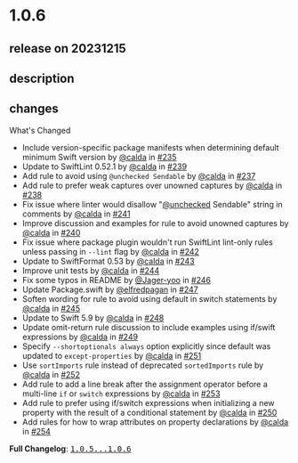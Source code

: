 # 1.0.6

## release on 20231215

## description

## changes

What's Changed

* Include version-specific package manifests when determining default minimum Swift version by <a class="user-mention notranslate" data-hovercard-type="user" data-hovercard-url="/users/calda/hovercard" data-octo-click="hovercard-link-click" data-octo-dimensions="link_type:self" href="https://github.com/calda">@calda</a> in <a class="issue-link js-issue-link" data-error-text="Failed to load title" data-id="1882844892" data-permission-text="Title is private" data-url="https://github.com/airbnb/swift/issues/235" data-hovercard-type="pull_request" data-hovercard-url="/airbnb/swift/pull/235/hovercard" href="https://github.com/airbnb/swift/pull/235">#235</a>
* Update to SwiftLint 0.52.1 by <a class="user-mention notranslate" data-hovercard-type="user" data-hovercard-url="/users/calda/hovercard" data-octo-click="hovercard-link-click" data-octo-dimensions="link_type:self" href="https://github.com/calda">@calda</a> in <a class="issue-link js-issue-link" data-error-text="Failed to load title" data-id="1886379285" data-permission-text="Title is private" data-url="https://github.com/airbnb/swift/issues/239" data-hovercard-type="pull_request" data-hovercard-url="/airbnb/swift/pull/239/hovercard" href="https://github.com/airbnb/swift/pull/239">#239</a>
* Add rule to avoid using <code>@unchecked Sendable</code> by <a class="user-mention notranslate" data-hovercard-type="user" data-hovercard-url="/users/calda/hovercard" data-octo-click="hovercard-link-click" data-octo-dimensions="link_type:self" href="https://github.com/calda">@calda</a> in <a class="issue-link js-issue-link" data-error-text="Failed to load title" data-id="1884503189" data-permission-text="Title is private" data-url="https://github.com/airbnb/swift/issues/237" data-hovercard-type="pull_request" data-hovercard-url="/airbnb/swift/pull/237/hovercard" href="https://github.com/airbnb/swift/pull/237">#237</a>
* Add rule to prefer weak captures over unowned captures by <a class="user-mention notranslate" data-hovercard-type="user" data-hovercard-url="/users/calda/hovercard" data-octo-click="hovercard-link-click" data-octo-dimensions="link_type:self" href="https://github.com/calda">@calda</a> in <a class="issue-link js-issue-link" data-error-text="Failed to load title" data-id="1884874077" data-permission-text="Title is private" data-url="https://github.com/airbnb/swift/issues/238" data-hovercard-type="pull_request" data-hovercard-url="/airbnb/swift/pull/238/hovercard" href="https://github.com/airbnb/swift/pull/238">#238</a>
* Fix issue where linter would disallow "<a class="user-mention notranslate" data-hovercard-type="user" data-hovercard-url="/users/unchecked/hovercard" data-octo-click="hovercard-link-click" data-octo-dimensions="link_type:self" href="https://github.com/unchecked">@unchecked</a> Sendable" string in comments by <a class="user-mention notranslate" data-hovercard-type="user" data-hovercard-url="/users/calda/hovercard" data-octo-click="hovercard-link-click" data-octo-dimensions="link_type:self" href="https://github.com/calda">@calda</a> in <a class="issue-link js-issue-link" data-error-text="Failed to load title" data-id="1911978425" data-permission-text="Title is private" data-url="https://github.com/airbnb/swift/issues/241" data-hovercard-type="pull_request" data-hovercard-url="/airbnb/swift/pull/241/hovercard" href="https://github.com/airbnb/swift/pull/241">#241</a>
* Improve discussion and examples for rule to avoid unowned captures by <a class="user-mention notranslate" data-hovercard-type="user" data-hovercard-url="/users/calda/hovercard" data-octo-click="hovercard-link-click" data-octo-dimensions="link_type:self" href="https://github.com/calda">@calda</a> in <a class="issue-link js-issue-link" data-error-text="Failed to load title" data-id="1911958863" data-permission-text="Title is private" data-url="https://github.com/airbnb/swift/issues/240" data-hovercard-type="pull_request" data-hovercard-url="/airbnb/swift/pull/240/hovercard" href="https://github.com/airbnb/swift/pull/240">#240</a>
* Fix issue where package plugin wouldn't run SwiftLint lint-only rules unless passing in <code>--lint</code> flag by <a class="user-mention notranslate" data-hovercard-type="user" data-hovercard-url="/users/calda/hovercard" data-octo-click="hovercard-link-click" data-octo-dimensions="link_type:self" href="https://github.com/calda">@calda</a> in <a class="issue-link js-issue-link" data-error-text="Failed to load title" data-id="1912187477" data-permission-text="Title is private" data-url="https://github.com/airbnb/swift/issues/242" data-hovercard-type="pull_request" data-hovercard-url="/airbnb/swift/pull/242/hovercard" href="https://github.com/airbnb/swift/pull/242">#242</a>
* Update to SwiftFormat 0.53 by <a class="user-mention notranslate" data-hovercard-type="user" data-hovercard-url="/users/calda/hovercard" data-octo-click="hovercard-link-click" data-octo-dimensions="link_type:self" href="https://github.com/calda">@calda</a> in <a class="issue-link js-issue-link" data-error-text="Failed to load title" data-id="1936402322" data-permission-text="Title is private" data-url="https://github.com/airbnb/swift/issues/243" data-hovercard-type="pull_request" data-hovercard-url="/airbnb/swift/pull/243/hovercard" href="https://github.com/airbnb/swift/pull/243">#243</a>
* Improve unit tests by <a class="user-mention notranslate" data-hovercard-type="user" data-hovercard-url="/users/calda/hovercard" data-octo-click="hovercard-link-click" data-octo-dimensions="link_type:self" href="https://github.com/calda">@calda</a> in <a class="issue-link js-issue-link" data-error-text="Failed to load title" data-id="1950323080" data-permission-text="Title is private" data-url="https://github.com/airbnb/swift/issues/244" data-hovercard-type="pull_request" data-hovercard-url="/airbnb/swift/pull/244/hovercard" href="https://github.com/airbnb/swift/pull/244">#244</a>
* Fix some typos in README by <a class="user-mention notranslate" data-hovercard-type="user" data-hovercard-url="/users/Jager-yoo/hovercard" data-octo-click="hovercard-link-click" data-octo-dimensions="link_type:self" href="https://github.com/Jager-yoo">@Jager-yoo</a> in <a class="issue-link js-issue-link" data-error-text="Failed to load title" data-id="1959422856" data-permission-text="Title is private" data-url="https://github.com/airbnb/swift/issues/246" data-hovercard-type="pull_request" data-hovercard-url="/airbnb/swift/pull/246/hovercard" href="https://github.com/airbnb/swift/pull/246">#246</a>
* Update Package.swift by <a class="user-mention notranslate" data-hovercard-type="user" data-hovercard-url="/users/elfredpagan/hovercard" data-octo-click="hovercard-link-click" data-octo-dimensions="link_type:self" href="https://github.com/elfredpagan">@elfredpagan</a> in <a class="issue-link js-issue-link" data-error-text="Failed to load title" data-id="1964243662" data-permission-text="Title is private" data-url="https://github.com/airbnb/swift/issues/247" data-hovercard-type="pull_request" data-hovercard-url="/airbnb/swift/pull/247/hovercard" href="https://github.com/airbnb/swift/pull/247">#247</a>
* Soften wording for rule to avoid using default in switch statements by <a class="user-mention notranslate" data-hovercard-type="user" data-hovercard-url="/users/calda/hovercard" data-octo-click="hovercard-link-click" data-octo-dimensions="link_type:self" href="https://github.com/calda">@calda</a> in <a class="issue-link js-issue-link" data-error-text="Failed to load title" data-id="1950358212" data-permission-text="Title is private" data-url="https://github.com/airbnb/swift/issues/245" data-hovercard-type="pull_request" data-hovercard-url="/airbnb/swift/pull/245/hovercard" href="https://github.com/airbnb/swift/pull/245">#245</a>
* Update to Swift 5.9 by <a class="user-mention notranslate" data-hovercard-type="user" data-hovercard-url="/users/calda/hovercard" data-octo-click="hovercard-link-click" data-octo-dimensions="link_type:self" href="https://github.com/calda">@calda</a> in <a class="issue-link js-issue-link" data-error-text="Failed to load title" data-id="1966228660" data-permission-text="Title is private" data-url="https://github.com/airbnb/swift/issues/248" data-hovercard-type="pull_request" data-hovercard-url="/airbnb/swift/pull/248/hovercard" href="https://github.com/airbnb/swift/pull/248">#248</a>
* Update omit-return rule discussion to include examples using if/swift expressions by <a class="user-mention notranslate" data-hovercard-type="user" data-hovercard-url="/users/calda/hovercard" data-octo-click="hovercard-link-click" data-octo-dimensions="link_type:self" href="https://github.com/calda">@calda</a> in <a class="issue-link js-issue-link" data-error-text="Failed to load title" data-id="1972862346" data-permission-text="Title is private" data-url="https://github.com/airbnb/swift/issues/249" data-hovercard-type="pull_request" data-hovercard-url="/airbnb/swift/pull/249/hovercard" href="https://github.com/airbnb/swift/pull/249">#249</a>
* Specify <code>--shortoptionals always</code> option explicitly since default was updated to <code>except-properties</code> by <a class="user-mention notranslate" data-hovercard-type="user" data-hovercard-url="/users/calda/hovercard" data-octo-click="hovercard-link-click" data-octo-dimensions="link_type:self" href="https://github.com/calda">@calda</a> in <a class="issue-link js-issue-link" data-error-text="Failed to load title" data-id="1991211732" data-permission-text="Title is private" data-url="https://github.com/airbnb/swift/issues/251" data-hovercard-type="pull_request" data-hovercard-url="/airbnb/swift/pull/251/hovercard" href="https://github.com/airbnb/swift/pull/251">#251</a>
* Use <code>sortImports</code> rule instead of deprecated <code>sortedImports</code> rule by <a class="user-mention notranslate" data-hovercard-type="user" data-hovercard-url="/users/calda/hovercard" data-octo-click="hovercard-link-click" data-octo-dimensions="link_type:self" href="https://github.com/calda">@calda</a> in <a class="issue-link js-issue-link" data-error-text="Failed to load title" data-id="1999700471" data-permission-text="Title is private" data-url="https://github.com/airbnb/swift/issues/252" data-hovercard-type="pull_request" data-hovercard-url="/airbnb/swift/pull/252/hovercard" href="https://github.com/airbnb/swift/pull/252">#252</a>
* Add rule to add a line break after the assignment operator before a multi-line <code>if</code> or <code>switch</code> expressions by <a class="user-mention notranslate" data-hovercard-type="user" data-hovercard-url="/users/calda/hovercard" data-octo-click="hovercard-link-click" data-octo-dimensions="link_type:self" href="https://github.com/calda">@calda</a> in <a class="issue-link js-issue-link" data-error-text="Failed to load title" data-id="1999739123" data-permission-text="Title is private" data-url="https://github.com/airbnb/swift/issues/253" data-hovercard-type="pull_request" data-hovercard-url="/airbnb/swift/pull/253/hovercard" href="https://github.com/airbnb/swift/pull/253">#253</a>
* Add rule to prefer using if/switch expressions when initializing a new property with the result of a conditional statement by <a class="user-mention notranslate" data-hovercard-type="user" data-hovercard-url="/users/calda/hovercard" data-octo-click="hovercard-link-click" data-octo-dimensions="link_type:self" href="https://github.com/calda">@calda</a> in <a class="issue-link js-issue-link" data-error-text="Failed to load title" data-id="1972921134" data-permission-text="Title is private" data-url="https://github.com/airbnb/swift/issues/250" data-hovercard-type="pull_request" data-hovercard-url="/airbnb/swift/pull/250/hovercard" href="https://github.com/airbnb/swift/pull/250">#250</a>
* Add rules for how to wrap attributes on property declarations by <a class="user-mention notranslate" data-hovercard-type="user" data-hovercard-url="/users/calda/hovercard" data-octo-click="hovercard-link-click" data-octo-dimensions="link_type:self" href="https://github.com/calda">@calda</a> in <a class="issue-link js-issue-link" data-error-text="Failed to load title" data-id="2024526827" data-permission-text="Title is private" data-url="https://github.com/airbnb/swift/issues/254" data-hovercard-type="pull_request" data-hovercard-url="/airbnb/swift/pull/254/hovercard" href="https://github.com/airbnb/swift/pull/254">#254</a>

<strong>Full Changelog</strong>: <a class="commit-link" href="https://github.com/airbnb/swift/compare/1.0.5...1.0.6"><tt>1.0.5...1.0.6</tt></a>

